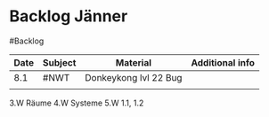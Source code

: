 # Backlog Jänner
#Backlog


| Date | Subject | Material              | Additional info |
| ---- | ------- | --------------------- | --------------- |
| 8.1  | #NWT    | Donkeykong lvl 22 Bug |                |
|      |         |                       |                 |



3.W Räume
4.W Systeme
5.W 1.1, 1.2